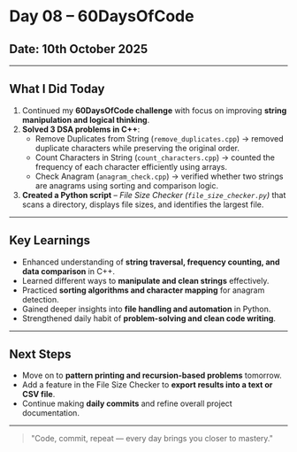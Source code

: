 # Day 08 – 60DaysOfCode

## Date: 10th October 2025

---

## What I Did Today 

1. Continued my **60DaysOfCode challenge** with focus on improving **string manipulation and logical thinking**.  
2. **Solved 3 DSA problems in C++**:
   - Remove Duplicates from String (`remove_duplicates.cpp`) → removed duplicate characters while preserving the original order.  
   - Count Characters in String (`count_characters.cpp`) → counted the frequency of each character efficiently using arrays.  
   - Check Anagram (`anagram_check.cpp`) → verified whether two strings are anagrams using sorting and comparison logic.  
3. **Created a Python script** – *File Size Checker (`file_size_checker.py`)* that scans a directory, displays file sizes, and identifies the largest file.

---

## Key Learnings

- Enhanced understanding of **string traversal, frequency counting, and data comparison** in C++.  
- Learned different ways to **manipulate and clean strings** effectively.  
- Practiced **sorting algorithms and character mapping** for anagram detection.  
- Gained deeper insights into **file handling and automation** in Python.  
- Strengthened daily habit of **problem-solving and clean code writing**.

---

## Next Steps

- Move on to **pattern printing and recursion-based problems** tomorrow.  
- Add a feature in the File Size Checker to **export results into a text or CSV file**.  
- Continue making **daily commits** and refine overall project documentation.

---

> "Code, commit, repeat — every day brings you closer to mastery."
